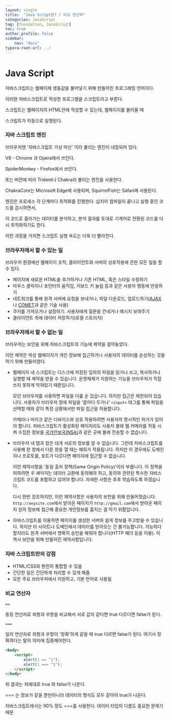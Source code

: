 ```yaml
---
layout: single
title:  "Java Script란? / 비교 연산자"
categories: JavaScript
tag: [foundation, JavaScript]
toc: true
author_profile: false
sidebar:
    nav: "docs"
typora-root-url: ../
---
```


# Java Script

자바스크립트는 웹페이제 생동감을 불어넣기 위해 만들어진 프로그래밍 언어이다.

이러한 자바스크립트로 작성한 프로그램을 스크립트라고 부른다. 

스크립트는 웹페이지의 HTML안에 작성할 수 있는데, 웹페이지를 불러올 때 

스크립트가 자동으로 실행된다.



### 자바 스크립트 엔진

브라우저엔 '자바스크립트 가상 머신' 이라 불리는 엔진이 내장되어 있다.

V8 - Chrome 과 Opera에서 쓰인다.

SpiderMonkey - Firefox에서 쓰인다.

IE는 버전에 따라 Trident나 Chakra라 불리는 엔진을 사용한다.

ChakraCore는 Microsoft Edge에 사용되며, SquirrelFish는 Safari에 사용된다.

엔진은 프로세스 각 단계마다 최적화를 진행한다. 심지어 컴파일이 끝나고 실행 중인 코드를 감시하면서,

이 코드로 흘러가는 데이터를 분석하고, 분석 결과를 토대로 기계어로 전환된 코드를 다시 최적화하기도 한다. 

이런 과정을 거치면 스크립트 실행 속도는 더욱 더 빨라진다.



### 브라우저에서 할 수 있는 일

브라우저 환경에선 웹페이지 조작, 클라이언트와 서버의 상호작용에 관한 모든 일을 할 수 있다.

+ 페이지에 새로운 HTML을 추가하거나 기존 HTML, 혹은 스타일 수정하기
+ 마우스 클릭이나 포인터의 움직임, 키보드 키 눌림 등과 같은 사용자 행동에 반응하기
+ 네트워크를 통해 원격 서버에 요청을 보내거나, 파일 다운로드, 업로드하기([AJAX](https://en.wikipedia.org/wiki/Ajax_(programming))나 [COMET](https://en.wikipedia.org/wiki/Comet_(programming))과 같은 기술 사용)
+ 쿠키를 가져오거나 설정하기. 사용자에게 질문을 건네거나 메시지 보여주기
+ 클라이언트 측에 데이터 저장하기(로컬 스토리지)

### 브라우저에서 할 수 없는 일

브라우저는 보안을 위해 자바스크립트의 기능에 제약을 걸어놓았다. 

이런 제약은 악성 웹페이지가 개인 정보에 접근하거나 사용자의 데이터를 손상하는 것을 막기 위해 만들어졌다.

- 웹페이지 내 스크립트는 디스크에 저장된 임의의 파일을 읽거나 쓰고, 복사하거나 실행할 때 제약을 받을 수 있습니다. 운영체제가 지원하는 기능을 브라우저가 직접 쓰지 못하게 막혀있기 때문입니다.

  모던 브라우저를 사용하면 파일을 다룰 순 있습니다. 하지만 접근은 제한되어 있습니다. 사용자가 브라우저 창에 파일을 ‘끌어다 두거나’ `<input>` 태그를 통해 파일을 선택할 때와 같이 특정 상황에서만 파일 접근을 허용합니다.

  카메라나 마이크 같은 디바이스와 상호 작용하려면 사용자의 명시적인 허가가 있어야 합니다. 자바스크립트가 활성화된 페이지라도 사용자 몰래 웹 카메라를 작동 시켜 수집한 정보를 [국가안보국(NSA)](https://en.wikipedia.org/wiki/National_Security_Agency)과 같은 곳에 몰래 전송할 수 없습니다.

- 브라우저 내 탭과 창은 대개 서로의 정보를 알 수 없습니다. 그런데 자바스크립트를 사용해 한 창에서 다른 창을 열 때는 예외가 적용됩니다. 하지만 이 경우에도 도메인이나 프로토콜, 포트가 다르다면 페이지에 접근할 수 없습니다.

  이런 제약사항을 '동일 출처 정책(Same Origin Policy)'이라 부릅니다. 이 정책을 피하려면 *두 페이지*는 데이터 교환에 동의해야 하고, 동의와 관련된 특수한 자바스크립트 코드를 포함하고 있어야 합니다. 자세한 사항은 추후 학습하도록 하겠습니다.

  다시 한번 강조하지만, 이런 제약사항은 사용자의 보안을 위해 만들어졌습니다. `http://anysite.com`에서 받아온 페이지가 `http://gmail.com`에서 받아온 페이지 상의 정보에 접근해 중요한 개인정보를 훔치는 걸 막기 위함입니다.

- 자바스크립트를 이용하면 페이지를 생성한 서버와 쉽게 정보를 주고받을 수 있습니다. 하지만 타 사이트나 도메인에서 데이터를 받아오는 건 불가능합니다. 가능하다 할지라도 원격 서버에서 명확히 승인을 해줘야 합니다(HTTP 헤더 등을 이용). 이 역시 보안을 위해 만들어진 제약사항입니다.

### 자바 스크립트만의 강점

- HTML/CSS와 완전히 통합할 수 있음
- 간단한 일은 간단하게 처리할 수 있게 해줌
- 모든 주요 브라우저에서 지원하고, 기본 언어로 사용됨

### 비교 연산자

`==` 

동등 연산자로 좌항과 우항을 비교해서 서로 값이 같다면 true 다르다면 false가 된다.

`===` 

일치 연산자로 좌항과 우항이 '정확'하게 같을 때 true 다르면 false가 된다. 여기서 정확하다는 말의 의미에 집중해야한다.

```html
<body>
    <script>
        alert(1 == "1");
        alert(1 === "1");
    </script>
</body>
```

위 결과는 차례대로 true 와 false가 나온다.

=== 는 정보가 같을 뿐만아니라 데이터의 형식도 모두 같아야 true가 나온다.

자바스크립트에서는 90% 정도 ===를 사용한다. 데이터 타입의 다름도 중요한 문제기 때문


